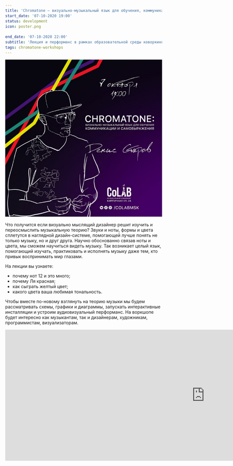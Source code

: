 ```yaml
---
title: 'Chromatone — визуально-музыкальный язык для обучения, коммуникации и самовыражения.'
start_date: '07-10-2020 19:00'
status: development
icon: poster.png

end_date: '07-10-2020 22:00'
subtitle: 'Лекция и перформанс в рамках образовательной среды коворкинга Colab'
tags: chromatone-workshops
---
```


![](./poster.png)

Что получится если визуально мыслящий дизайнер решит изучить и переосмыслить музыкальную теорию? Звуки и ноты, формы и цвета сплетутся в наглядной дизайн-системе, помогающей лучше понять не только музыку, но и друг друга. Научно обоснованно связав ноты и цвета, мы сможем научиться видеть музыку. Так возникает целый язык, помогающий изучать, практиковать и исполнять музыку даже тем, кто привык воспринимать мир глазами.

На лекции вы узнаете:
- почему нот 12 и это много;
- почему Ля красная;
- как сыграть желтый цвет;
- какого цвета ваша любимая тональность.

Чтобы вместе по-новому взглянуть на теорию музыки мы будем рассматривать схемы, графики и диаграммы, запускать интерактивные инсталляции и устроим аудиовизуальный перформанс. На воркшопе будет интересно как музыкантам, так и дизайнерам, художникам, программистам, визуализаторам. 

<iframe width="1280" height="420" src="https://www.youtube.com/embed/wChhiBwOkY8" frameborder="0" allow="accelerometer; autoplay; clipboard-write; encrypted-media; gyroscope; picture-in-picture" allowfullscreen></iframe>